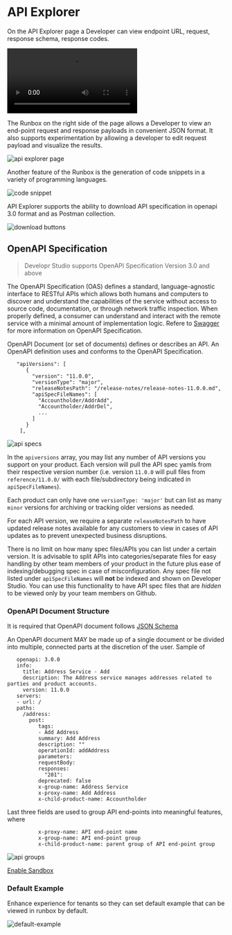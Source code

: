 # API Explorer

On the API Explorer page a Developer can view endpoint URL, request, response schema, response codes.

![API explorer](assets/videos/API-explorer.mp4)


The Runbox on the right side of the page allows a Developer to view an end-point request and response payloads in convenient JSON format. 
It also supports experimentation by allowing a developer to edit request payload and visualize the results.

![api explorer page](assets/images/api-explorer-page.png "api explorer page")

Another feature of the Runbox is the generation of code snippets in a variety of programming languages.

![code snippet](assets/images/code-snippet-lang-selection.png "code snippet")

API Explorer supports the ability to download API specification in openapi 3.0 format and as Postman collection.

![download buttons](assets/images/download-buttons.png "download buttons")


## OpenAPI Specification

> Developr Studio supports OpenAPI Specification Version 3.0 and above

The OpenAPI Specification (OAS) defines a standard, language-agnostic interface to RESTful APIs which allows both humans and computers to discover and understand the capabilities of the service without access to source code, documentation, or through network traffic inspection. When properly defined, a consumer can understand and interact with the remote service with a minimal amount of implementation logic. 
Refere to [Swagger](https://swagger.io/specification/) for more information on OpenAPI Specification.


OpenAPI Document (or set of documents) defines or describes an API. An OpenAPI definition uses and conforms to the OpenAPI Specification.

       "apiVersions": [
          {
            "version": "11.0.0",
            "versionType": "major",
            "releaseNotesPath": "/release-notes/release-notes-11.0.0.md",
            "apiSpecFileNames": [        
              "Accountholder/AddrAdd",
              "Accountholder/AddrDel",
              ...
            ]
          }
        ],

![api specs](assets/images/multiple-api-specs.png)

In the `apiversions` array, you may list any number of API versions you support on your product. Each version will pull the API spec yamls from their respective version number (i.e. version `11.0.0` will pull files from `reference/11.0.0/` with each file/subdirectory being indicated in `apiSpecFileNames`). 

Each product can only have one `versionType: 'major'` but can list as many `minor` versions for archiving or tracking older versions as needed.

For each API version, we require a separate `releaseNotesPath` to have updated release notes available for any customers to view in cases of API updates as to prevent unexpected business disruptions.

There is no limit on how many spec files/APIs you can list under a certain version. It is advisable to split APIs into categories/separate files for easy handling by other team members of your product in the future plus ease of indexing/debugging spec in case of misconfiguration. Any spec file not listed under `apiSpecFileNames` will **not** be indexed and shown on Developer Studio. You can use this functionality to have API spec files that are *hidden* to be viewed only by your team members on Github.

### OpenAPI Document Structure

It is required that OpenAPI document follows [JSON Schema](https://json-schema.org/)

An OpenAPI document MAY be made up of a single document or be divided into multiple, connected parts at the discretion of the user.
Sample of 

       openapi: 3.0.0
       info:
         title: Address Service - Add
         description: The Address service manages addresses related to parties and product accounts.
         version: 11.0.0
       servers:
       - url: /
       paths:
         /address:
           post:
              tags:
              - Add Address
              summary: Add Address
              description: ""
              operationId: addAddress
              parameters:
              requestBody:
              responses:
                "201":
              deprecated: false
              x-group-name: Address Service
              x-proxy-name: Add Address
              x-child-product-name: Accountholder


Last three fields are used to group API end-points into meaningful features, where

              x-proxy-name: API end-point name
              x-group-name: API end-point group
              x-child-product-name: parent group of API end-point group
              
![api groups](assets/images/api-groups.png)

[Enable Sandbox](enable-sandbox.md)


### Default Example

Enhance experience for tenants so they can set default example that can be viewed in runbox by default.

![default-example](assets/images/default-example.png)
